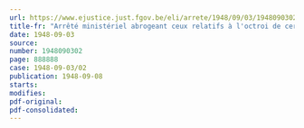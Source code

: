 ```yaml
---
url: https://www.ejustice.just.fgov.be/eli/arrete/1948/09/03/1948090302/justel
title-fr: "Arrêté ministériel abrogeant ceux relatifs à l'octroi de certaines licences par le Ministère du Ravitaillement et des Importations"
date: 1948-09-03
source:
number: 1948090302
page: 888888
case: 1948-09-03/02
publication: 1948-09-08
starts:
modifies:
pdf-original:
pdf-consolidated:
---
```


